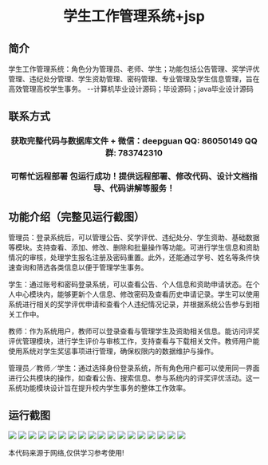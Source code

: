 <p><h1 align="center">学生工作管理系统+jsp</h1></p>

## 简介
学生工作管理系统：角色分为管理员、老师、学生；功能包括公告管理、奖学评优管理、违纪处分管理、学生资助管理、密码管理、专业管理及学生信息管理，旨在高效管理高校学生事务。    --计算机毕业设计源码；毕设源码；java毕业设计源码


## 联系方式
<p><h3 align="center">获取完整代码与数据库文件 + 微信：deepguan QQ: 86050149 QQ群: 783742310</h3></p>
<p><h3 align="center">可帮忙远程部署 包运行成功！提供远程部署、修改代码、设计文档指导、代码讲解等服务！</h3></p>

## 功能介绍（完整见运行截图）
管理员：登录系统后，可以管理公告、奖学评优、违纪处分、学生资助、基础数据等模块。支持查看、添加、修改、删除和批量操作等功能。可进行学生信息和资助情况的审核，处理学生报名注册及密码重置。此外，还能通过学号、姓名等条件快速查询和筛选各类信息以便于管理学生事务。

学生：通过账号和密码登录系统，可以查看公告、个人信息和资助申请状态。在个人中心模块内，能够更新个人信息、修改密码及查看历史申请记录。学生可以使用系统进行相关的奖学评优申请和查看个人违纪情况记录，并根据系统公告参与到相关工作中。

教师：作为系统用户，教师可以登录查看与管理学生及资助相关信息。能访问评奖评优管理模块，进行学生评价与审核工作，支持查看与下载相关文件。教师用户能使用系统对学生奖惩事项进行管理，确保权限内的数据维护与操作。

管理员／教师／学生：通过选择身份登录系统，所有角色用户都可以使用同一界面进行公共模块的操作，如查看公告、搜索信息、参与系统内的评奖评优活动。这一系统功能模块设计旨在提升校内学生事务的整体工作效率。


## 运行截图
![](https://bs-1329754181.cos.ap-shanghai.myqcloud.com/ssm/StudentWorkManagementSystemJsp/img/001.jpg)
![](https://bs-1329754181.cos.ap-shanghai.myqcloud.com/ssm/StudentWorkManagementSystemJsp/img/002.jpg)
![](https://bs-1329754181.cos.ap-shanghai.myqcloud.com/ssm/StudentWorkManagementSystemJsp/img/003.jpg)
![](https://bs-1329754181.cos.ap-shanghai.myqcloud.com/ssm/StudentWorkManagementSystemJsp/img/004.jpg)
![](https://bs-1329754181.cos.ap-shanghai.myqcloud.com/ssm/StudentWorkManagementSystemJsp/img/005.jpg)
![](https://bs-1329754181.cos.ap-shanghai.myqcloud.com/ssm/StudentWorkManagementSystemJsp/img/006.jpg)
![](https://bs-1329754181.cos.ap-shanghai.myqcloud.com/ssm/StudentWorkManagementSystemJsp/img/007.jpg)
![](https://bs-1329754181.cos.ap-shanghai.myqcloud.com/ssm/StudentWorkManagementSystemJsp/img/008.jpg)
![](https://bs-1329754181.cos.ap-shanghai.myqcloud.com/ssm/StudentWorkManagementSystemJsp/img/009.jpg)
![](https://bs-1329754181.cos.ap-shanghai.myqcloud.com/ssm/StudentWorkManagementSystemJsp/img/010.jpg)
![](https://bs-1329754181.cos.ap-shanghai.myqcloud.com/ssm/StudentWorkManagementSystemJsp/img/011.jpg)
![](https://bs-1329754181.cos.ap-shanghai.myqcloud.com/ssm/StudentWorkManagementSystemJsp/img/012.jpg)
![](https://bs-1329754181.cos.ap-shanghai.myqcloud.com/ssm/StudentWorkManagementSystemJsp/img/013.jpg)
![](https://bs-1329754181.cos.ap-shanghai.myqcloud.com/ssm/StudentWorkManagementSystemJsp/img/014.jpg)
![](https://bs-1329754181.cos.ap-shanghai.myqcloud.com/ssm/StudentWorkManagementSystemJsp/img/015.jpg)
![](https://bs-1329754181.cos.ap-shanghai.myqcloud.com/ssm/StudentWorkManagementSystemJsp/img/016.jpg)
![](https://bs-1329754181.cos.ap-shanghai.myqcloud.com/ssm/StudentWorkManagementSystemJsp/img/017.jpg)
![](https://bs-1329754181.cos.ap-shanghai.myqcloud.com/ssm/StudentWorkManagementSystemJsp/img/018.jpg)

<p>本代码来源于网络,仅供学习参考使用!</p>
